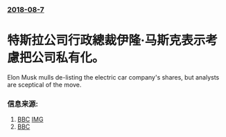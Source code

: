 ### [2018-08-7](/news/2018/08/7/index.md)

##### 
# 特斯拉公司行政總裁伊隆·马斯克表示考慮把公司私有化。 

Elon Musk mulls de-listing the electric car company's shares, but analysts are sceptical of the move.


### 信息来源:

1. [BBC](https://www.bbc.co.uk/news/business-45105674) [IMG](https://ichef.bbci.co.uk/news/1024/branded_news/DEFA/production/_99928075_tesla.s-s.g.jpg)
2. [BBC](https://www.bbc.com/zhongwen/simp/business-45696848)
